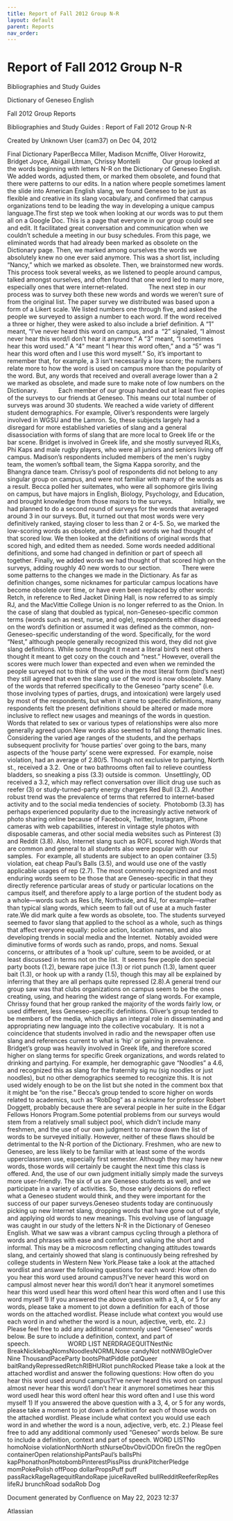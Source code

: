 ```yaml
---
title: Report of Fall 2012 Group N-R
layout: default
parent: Reports
nav_order:
---
```


# Report of Fall 2012 Group N-R

Bibliographies and Study Guides

Dictionary of Geneseo English

Fall 2012 Group Reports

Bibliographies and Study Guides : Report of Fall 2012 Group N-R

Created by  Unknown User (cam37) on Dec 04, 2012

Final Dictionary PaperBecca Miller, Madison Mcniffe, Oliver Horowitz, Bridget Joyce, Abigail Litman, Chrissy Montelli             Our group looked at the words beginning with letters N-R on the Dictionary of Geneseo English. We added words, adjusted them, or marked them obsolete, and found that there were patterns to our edits. In a nation where people sometimes lament the slide into American English slang, we found Geneseo to be just as flexible and creative in its slang vocabulary, and confirmed that campus organizations tend to be leading the way in developing a unique campus language.The first step we took when looking at our words was to put them all on a Google Doc. This is a page that everyone in our group could see and edit. It facilitated great conversation and communication when we couldn’t schedule a meeting in our busy schedules. From this page, we eliminated words that had already been marked as obsolete on the Dictionary page. Then, we marked among ourselves the words we absolutely knew no one ever said anymore. This was a short list, including “Nancy,” which we marked as obsolete. Then, we brainstormed new words. This process took several weeks, as we listened to people around campus, talked amongst ourselves, and often found that one word led to many more, especially ones that were internet-related.            The next step in our process was to survey both these new words and words we weren’t sure of from the original list. The paper survey we distributed was based upon a form of a Likert scale. We listed numbers one through five, and asked the people we surveyed to assign a number to each word. If the word received a three or higher, they were asked to also include a brief definition. A “1” meant, “I’ve never heard this word on campus, and a  “2” signaled, “I almost never hear this word/I don’t hear it anymore.” A “3” meant, “I sometimes hear this word used.” A “4” meant “I hear this word often,” and a “5” was “I hear this word often and I use this word myself.” So, it’s important to remember that, for example, a 3 isn’t necessarily a low score; the numbers relate more to how the word is used on campus more than the popularity of the word. But, any words that received and overall average lower than a 2 we marked as obsolete, and made sure to make note of low numbers on the Dictionary.            Each member of our group handed out at least five copies of the surveys to our friends at Geneseo. This means our total number of surveys was around 30 students. We reached a wide variety of different student demographics. For example, Oliver’s respondents were largely involved in WGSU and the Lamron. So, these subjects largely had a disregard for more established varieties of slang and a general disassociation with forms of slang that are more local to Greek life or the bar scene. Bridget is involved in Greek life, and she mostly surveyed RLKs, Phi Kaps and male rugby players, who were all juniors and seniors living off campus. Madison’s respondents included members of the men's rugby team, the women’s softball team, the Sigma Kappa sorority, and the Bhangra dance team. Chrissy’s pool of respondents did not belong to any singular group on campus, and were not familiar with many of the words as a result. Becca polled her suitemates, who were all sophomore girls living on campus, but have majors in English, Biology, Psychology, and Education, and brought knowledge from those majors to the surveys.            Initially, we had planned to do a second round of surveys for the words that averaged around 3 in our surveys. But, it turned out that most words were very definitively ranked, staying closer to less than 2 or 4-5. So, we marked the low-scoring words as obsolete, and didn’t add words we had thought of that scored low. We then looked at the definitions of original words that scored high, and edited them as needed. Some words needed additional definitions, and some had changed in definition or part of speech all together. Finally, we added words we had thought of that scored high on the surveys, adding roughly 40 new words to our section.            There were some patterns to the changes we made in the Dictionary. As far as definition changes, some nicknames for particular campus locations have become obsolete over time, or have even been replaced by other words: Retch, in reference to Red Jacket Dining Hall, is now referred to as simply RJ, and the MacVittie College Union is no longer referred to as the Onion. In the case of slang that doubled as typical, non-Geneseo-specific common terms (words such as nest, nurse, and ogle), respondents either disagreed on the word’s definition or assumed it was defined as the common, non-Geneseo-specific understanding of the word. Specifically, for the word “Nest,” although people generally recognized this word, they did not give slang definitions. While some thought it meant a literal bird’s nest others thought it meant to get cozy on the couch and “nest.” However, overall the scores were much lower than expected and even when we reminded the people surveyed not to think of the word in the most literal form (bird’s nest) they still agreed that even the slang use of the word is now obsolete. Many of the words that referred specifically to the Geneseo “party scene” (i.e. those involving types of parties, drugs, and intoxication) were largely used by most of the respondents, but when it came to specific definitions, many respondents felt the present definitions should be altered or made more inclusive to reflect new usages and meanings of the words in question. Words that related to sex or various types of relationships were also more generally agreed upon.New words also seemed to fall along thematic lines. Considering the varied age ranges of the students, and the perhaps subsequent proclivity for ‘house parties’ over going to the bars, many aspects of the ‘house party’ scene were expressed.  For example, noise violation, had an average of 2.80/5. Though not exclusive to partying, North st., received a 3.2.  One or two bathrooms often fail to relieve countless bladders, so sneaking a piss (3.3) outside is common.  Unsettlingly, OD received a 3.2, which may reflect conversation over illicit drug use such as reefer (3) or study-turned-party energy chargers Red Bull (3.2). Another robust trend was the prevalence of terms that referred to internet-based activity and to the social media tendencies of society.  Photobomb (3.3) has perhaps experienced popularity due to the increasingly active network of photo sharing online because of Facebook, Twitter, Instagram, iPhone cameras with web capabilities, interest in vintage style photos with disposable cameras, and other social media websites such as Pinterest (3) and Reddit (3.8). Also, Internet slang such as ROFL scored high.Words that are common and general to all students also were popular with our samples.  For example, all students are subject to an open container (3.5) violation, eat cheap Paul’s Balls (3.5), and would use one of the vastly applicable usages of rep (2.7). The most commonly recognized and most enduring words seem to be those that are Geneseo-specific in that they directly reference particular areas of study or particular locations on the campus itself, and therefore apply to a large portion of the student body as a whole—words such as Res Life, Northside, and RJ, for example—rather than typical slang words, which seem to fall out of use at a much faster rate.We did mark quite a few words as obsolete, too. The students surveyed seemed to favor slang that applied to the school as a whole, such as things that affect everyone equally: police action, location names, and also developing trends in social media and the Internet.  Notably avoided were diminutive forms of words such as rando, props, and noms. Sexual concerns, or attributes of a ‘hook up’ culture, seem to be avoided, or at least discussed in terms not on the list.  It seems few people don special party boots (1.2), beware rape juice (1.3) or riot punch (1.3), lament queer bait (1.3), or hook up with a randy (1.5), though this may all be explained by inferring that they are all perhaps quite repressed (2.8).A general trend our group saw was that clubs organizations on campus seem to be the ones creating, using, and hearing the widest range of slang words. For example, Chrissy found that her group ranked the majority of the words fairly low, or used different, less Geneseo-specific definitions. Oliver’s group tended to be members of the media, which plays an integral role in disseminating and appropriating new language into the collective vocabulary.  It is not a coincidence that students involved in radio and the newspaper often use slang and references current to what is ‘hip’ or gaining in prevalence. Bridget’s group was heavily involved in Greek life, and therefore scored higher on slang terms for specific Greek organizations, and words related to drinking and partying. For example, her demographic gave “Noodles” a 4.6, and recognized this as slang for the fraternity sig nu (sig noodles or just noodles), but no other demographics seemed to recognize this. It is not used widely enough to be on the list but she noted in the comment box that it might be “on the rise.” Becca’s group tended to score higher on words related to academics, such as “RobDog” as a nickname for professor Robert Doggett, probably because there are several people in her suite in the Edgar Fellows Honors Program.Some potential problems from our surveys would stem from a relatively small subject pool, which didn’t include many freshmen, and the use of our own judgment to narrow down the list of words to be surveyed initially. However, neither of these flaws should be detrimental to the N-R portion of the Dictionary. Freshmen, who are new to Geneseo, are less likely to be familiar with at least some of the words upperclassmen use, especially first semester. Although they may have new words, those words will certainly be caught the next time this class is offered. And, the use of our own judgment initially simply made the surveys more user-friendly. The six of us are Geneseo students as well, and we participate in a variety of activities. So, those early decisions do reflect what a Geneseo student would think, and they were important for the success of our paper surveys.Geneseo students today are continuously picking up new Internet slang, dropping words that have gone out of style, and applying old words to new meanings. This evolving use of language was caught in our study of the letters N-R in the Dictionary of Geneseo English. What we saw was a vibrant campus cycling through a plethora of words and phrases with ease and comfort, and valuing the short and informal. This may be a microcosm reflecting changing attitudes towards slang, and certainly showed that slang is continuously being refreshed by college students in Western New York.Please take a look at the attached wordlist and answer the following questions for each word: How often do you hear this word used around campus?I’ve never heard this word on campusI almost never hear this word/I don’t hear it anymoreI sometimes hear this word usedI hear this word oftenI hear this word often and I use this word myself 1) If you answered the above question with a 3, 4, or 5 for any words, please take a moment to jot down a definition for each of those words on the attached wordlist. Please include what context you would use each word in and whether the word is a noun, adjective, verb, etc. 2.) Please feel free to add any additional commonly used “Geneseo” words below. Be sure to include a definition, context, and part of speech.                      WORD LIST NERDRAGEQUITNestNic BreakNicklebagNomsNoodlesNORMLNose candyNot notNWBOgleOver Nine ThousandPaceParty bootsPhatPiddle potQueer baitRandyRepressedRetchRIBHURiot punchRocked Please take a look at the attached wordlist and answer the following questions: How often do you hear this word used around campus?I’ve never heard this word on campusI almost never hear this word/I don’t hear it anymoreI sometimes hear this word usedI hear this word oftenI hear this word often and I use this word myself 1) If you answered the above question with a 3, 4, or 5 for any words, please take a moment to jot down a definition for each of those words on the attached wordlist. Please include what context you would use each word in and whether the word is a noun, adjective, verb, etc. 2.) Please feel free to add any additional commonly used “Geneseo” words below. Be sure to include a definition, context and part of speech. WORD LISTNo homoNoise violationNorthNorth stNurseObvObviODOn fireOn the regOpen containerOpen relationshipPantsPaul’s ballsPhi kapPhonathonPhotobombPinterestPissPiss drunkPitcherPledge momPokePolish offPoop dollarPropsPuff puff passRackRageRagequitRandoRape juiceRaveRed bullRedditReeferRepRes lifeRJ brunchRoad sodaRob Dog  

Document generated by Confluence on May 22, 2023 12:37

Atlassian
